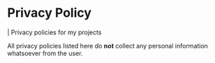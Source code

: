 # Privacy Policy
| Privacy policies for my projects

All privacy policies listed here do **not** collect any personal information whatsoever from the user.
